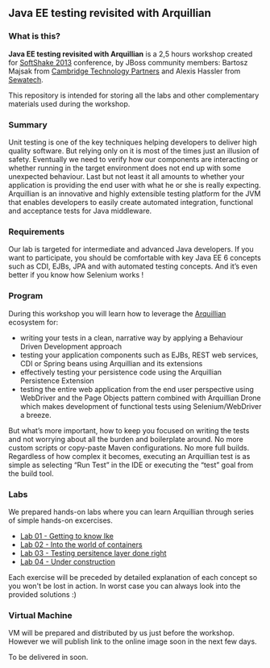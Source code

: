 ## Java EE testing revisited with Arquillian

### What is this?

**Java EE testing revisited with Arquillian** is a 2,5 hours workshop created for [SoftShake 2013](http://soft-shake.ch/2013/en/) conference, by JBoss community members: Bartosz Majsak from [Cambridge Technology Partners](http://www.ctp.com/) and Alexis Hassler from [Sewatech](http://www.sewatech.fr).

This repository is intended for storing all the labs and other complementary materials used during the workshop.

### Summary

Unit testing is one of the key techniques helping developers to deliver high quality software. But relying only on it is most of the times just an illusion of safety. Eventually we need to verify how our components are interacting or whether running in the target environment does not end up with some unexpected behaviour. Last but not least it all amounts to whether your application is providing the end user with what he or she is really expecting. Arquillian is an innovative and highly extensible testing platform for the JVM that enables developers to easily create automated integration, functional and acceptance tests for Java middleware.

### Requirements

Our lab is targeted for intermediate and advanced Java developers. If you want to participate, you should be comfortable with key Java EE 6 concepts such as CDI, EJBs, JPA and with automated testing concepts. And it’s even better if you know how Selenium works !

### Program

During this workshop you will learn how to leverage the [Arquillian](http://arquillian.org/) ecosystem for:

* writing your tests in a clean, narrative way by applying a Behaviour Driven Development approach
* testing your application components such as EJBs, REST web services, CDI or Spring beans using Arquillian and its extensions
* effectively testing your persistence code using the Arquillian Persistence Extension
* testing the entire web application from the end user perspective using WebDriver and the Page Objects pattern combined with Arquillian Drone which makes development of functional tests using Selenium/WebDriver a breeze.

But what’s more important, how to keep you focused on writing the tests and not worrying about all the burden and boilerplate around. No more custom scripts or copy-paste Maven configurations. No more full builds. Regardless of how complex it becomes, executing an Arquillian test is as simple as selecting “Run Test” in the IDE or executing the “test” goal from the build tool.

### Labs

We prepared hands-on labs where you can learn Arquillian through series of simple hands-on excercises.

* [Lab 01 - Getting to know Ike](https://github.com/ctpconsulting/softshake-workshop-arquillian/blob/master/lab01/README.md)
* [Lab 02 - Into the world of containers](https://github.com/ctpconsulting/softshake-workshop-arquillian/blob/master/lab02/README.md)
* [Lab 03 - Testing persitence layer done right](https://github.com/ctpconsulting/softshake-workshop-arquillian/blob/master/lab03/README.md)
* [Lab 04 - Under construction](https://github.com/ctpconsulting/softshake-workshop-arquillian/blob/master/lab04/README.md)

Each exercise will be preceded by detailed explanation of each concept so you won't be lost in action. In worst case you can always look into the provided solutions :)

### Virtual Machine

VM will be prepared and distributed by us just before the workshop. However we will publish link to the online image soon in the next few days.

To be delivered in soon.

